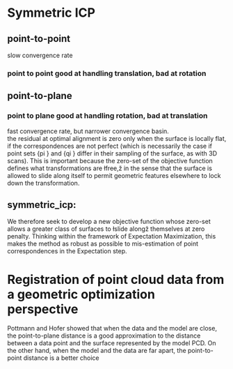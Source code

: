 # Symmetric ICP
## point-to-point
slow convergence rate  
### point to point good at handling translation, bad at rotation
## point-to-plane
### point to plane good at handling rotation, bad at translation
fast convergence rate, but narrower convergence basin.  
the residual at optimal alignment is zero only when the surface is locally flat, if the correspondences are not perfect (which
is necessarily the case if point sets {pi } and {qi } differ in their
sampling of the surface, as with 3D scans). This is important because the zero-set of the objective function defines what transformations are łfree,ž in the sense that the surface is allowed to slide
along itself to permit geometric features elsewhere to lock down
the transformation.  
## symmetric_icp: 
We therefore seek to develop a new objective function whose
zero-set allows a greater class of surfaces to łslide alongž themselves at zero penalty. Thinking within the framework of Expectation Maximization, this makes the method as robust as possible to
mis-estimation of point correspondences in the Expectation step.

# Registration of point cloud data from a geometric optimization perspective
Pottmann and Hofer showed that when the data and
the model are close, the point-to-plane distance is a good
approximation to the distance between a data point and the
surface represented by the model PCD. On the other hand,
when the model and the data are far apart, the point-to-point
distance is a better choice 



